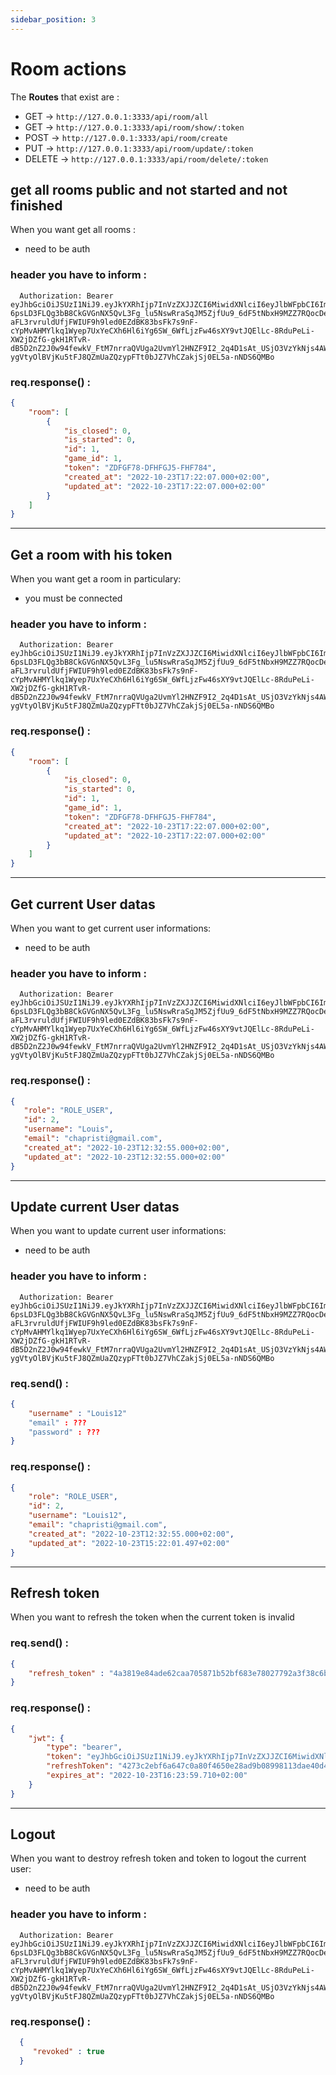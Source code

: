 ```yaml
---
sidebar_position: 3
---
```


# Room actions

The **Routes** that exist are :

- GET → `http://127.0.0.1:3333/api/room/all`
- GET → `http://127.0.0.1:3333/api/room/show/:token`
- POST  → `http://127.0.0.1:3333/api/room/create`
- PUT  → `http://127.0.0.1:3333/api/room/update/:token`
- DELETE  → `http://127.0.0.1:3333/api/room/delete/:token`

## get all rooms public and not started and not finished

When you want get all rooms : 
- need to be auth
### header you have to inform :
```http title="header"
  Authorization: Bearer eyJhbGciOiJSUzI1NiJ9.eyJkYXRhIjp7InVzZXJJZCI6MiwidXNlciI6eyJlbWFpbCI6ImNoYXByaXN0aUBnbWFpbC5jb20ifX0sImlhdCI6MTY2NjUyMTM0MCwiZXhwIjoxNjY2NTI0OTQwfQ.mG_goMcHAH3sCqzYiTKdocmbk_JZE8yEzJngrzcqTFRHDIXY9gGvJgrilFtZWjzFa6HW3R0jzjSaD3P1YJ2v0HqhfaH0F1PQnT9ymfauVPt6ahzRiF-6psLD3FLQg3bB8CkGVGnNX5QvL3Fg_lu5NswRraSqJM5ZjfUu9_6dF5tNbxH9MZZ7RQocDePpRl0XhesGXxxOHPYf8K3Tt5lPEkevJ9nytTpmHX0pYcto9Z3pA_sUr9rCH6PBx05f5L91LffRK1MXNNDGzOiFiaPUaWSXk_uPhniwtvoD6dtlvBjHSZqP_0CyyahmKac1KAIfB_L6mAUsCXKeA2IRnA5QPl4znGQI5BvZseDXfVjTWojNJP3dfLs-aFL3rvruldUfjFWIUF9h9led0EZdBK83bsFk7s9nF-cYpMvAHMYlkq1Wyep7UxYeCXh6Hl6iYg6SW_6WfLjzFw46sXY9vtJQElLc-8RduPeLi-XW2jDZfG-gkH1RTvR-dB5D2nZ2J0w94fewkV_FtM7nrraQVUga2UvmYl2HNZF9I2_2q4D1sAt_USjO3VzYkNjs4AWQfrotWGTNP08CBAQYuI7Bqt7TjATBqJU1iaewT4OG46uNkFyd1aO-ygVtyOlBVjKu5tFJ8QZmUaZQzypFTt0bJZ7VhCZakjSj0EL5a-nNDS6QMBo
```

### req.response() :

```json title="an exemple of what the server return"
{
	"room": [
		{
			"is_closed": 0,
			"is_started": 0,
			"id": 1,
			"game_id": 1,
			"token": "ZDFGF78-DFHFGJ5-FHF784",
			"created_at": "2022-10-23T17:22:07.000+02:00",
			"updated_at": "2022-10-23T17:22:07.000+02:00"
		}
	]
}
```
---

## Get a room with his token

When you want get a room in particulary:
- you must be connected
### header you have to inform :
```http title="header"
  Authorization: Bearer eyJhbGciOiJSUzI1NiJ9.eyJkYXRhIjp7InVzZXJJZCI6MiwidXNlciI6eyJlbWFpbCI6ImNoYXByaXN0aUBnbWFpbC5jb20ifX0sImlhdCI6MTY2NjUyMTM0MCwiZXhwIjoxNjY2NTI0OTQwfQ.mG_goMcHAH3sCqzYiTKdocmbk_JZE8yEzJngrzcqTFRHDIXY9gGvJgrilFtZWjzFa6HW3R0jzjSaD3P1YJ2v0HqhfaH0F1PQnT9ymfauVPt6ahzRiF-6psLD3FLQg3bB8CkGVGnNX5QvL3Fg_lu5NswRraSqJM5ZjfUu9_6dF5tNbxH9MZZ7RQocDePpRl0XhesGXxxOHPYf8K3Tt5lPEkevJ9nytTpmHX0pYcto9Z3pA_sUr9rCH6PBx05f5L91LffRK1MXNNDGzOiFiaPUaWSXk_uPhniwtvoD6dtlvBjHSZqP_0CyyahmKac1KAIfB_L6mAUsCXKeA2IRnA5QPl4znGQI5BvZseDXfVjTWojNJP3dfLs-aFL3rvruldUfjFWIUF9h9led0EZdBK83bsFk7s9nF-cYpMvAHMYlkq1Wyep7UxYeCXh6Hl6iYg6SW_6WfLjzFw46sXY9vtJQElLc-8RduPeLi-XW2jDZfG-gkH1RTvR-dB5D2nZ2J0w94fewkV_FtM7nrraQVUga2UvmYl2HNZF9I2_2q4D1sAt_USjO3VzYkNjs4AWQfrotWGTNP08CBAQYuI7Bqt7TjATBqJU1iaewT4OG46uNkFyd1aO-ygVtyOlBVjKu5tFJ8QZmUaZQzypFTt0bJZ7VhCZakjSj0EL5a-nNDS6QMBo
```
### req.response() :

```json title="an exemple of what the server return"
{
	"room": [
		{
			"is_closed": 0,
			"is_started": 0,
			"id": 1,
			"game_id": 1,
			"token": "ZDFGF78-DFHFGJ5-FHF784",
			"created_at": "2022-10-23T17:22:07.000+02:00",
			"updated_at": "2022-10-23T17:22:07.000+02:00"
		}
	]
}

```
---

## Get current User datas

When you want to get current user informations:
- need to be auth
### header you have to inform :
```http title="header"
  Authorization: Bearer eyJhbGciOiJSUzI1NiJ9.eyJkYXRhIjp7InVzZXJJZCI6MiwidXNlciI6eyJlbWFpbCI6ImNoYXByaXN0aUBnbWFpbC5jb20ifX0sImlhdCI6MTY2NjUyMTM0MCwiZXhwIjoxNjY2NTI0OTQwfQ.mG_goMcHAH3sCqzYiTKdocmbk_JZE8yEzJngrzcqTFRHDIXY9gGvJgrilFtZWjzFa6HW3R0jzjSaD3P1YJ2v0HqhfaH0F1PQnT9ymfauVPt6ahzRiF-6psLD3FLQg3bB8CkGVGnNX5QvL3Fg_lu5NswRraSqJM5ZjfUu9_6dF5tNbxH9MZZ7RQocDePpRl0XhesGXxxOHPYf8K3Tt5lPEkevJ9nytTpmHX0pYcto9Z3pA_sUr9rCH6PBx05f5L91LffRK1MXNNDGzOiFiaPUaWSXk_uPhniwtvoD6dtlvBjHSZqP_0CyyahmKac1KAIfB_L6mAUsCXKeA2IRnA5QPl4znGQI5BvZseDXfVjTWojNJP3dfLs-aFL3rvruldUfjFWIUF9h9led0EZdBK83bsFk7s9nF-cYpMvAHMYlkq1Wyep7UxYeCXh6Hl6iYg6SW_6WfLjzFw46sXY9vtJQElLc-8RduPeLi-XW2jDZfG-gkH1RTvR-dB5D2nZ2J0w94fewkV_FtM7nrraQVUga2UvmYl2HNZF9I2_2q4D1sAt_USjO3VzYkNjs4AWQfrotWGTNP08CBAQYuI7Bqt7TjATBqJU1iaewT4OG46uNkFyd1aO-ygVtyOlBVjKu5tFJ8QZmUaZQzypFTt0bJZ7VhCZakjSj0EL5a-nNDS6QMBo
```
### req.response() :

```json title="an exemple of what the server return"
{ 
   "role": "ROLE_USER", 
   "id": 2, 
   "username": "Louis", 
   "email": "chapristi@gmail.com", 
   "created_at": "2022-10-23T12:32:55.000+02:00", 
   "updated_at": "2022-10-23T12:32:55.000+02:00" 
} 

```
---

## Update current User datas

When you want to update current user informations:
- need to be auth
### header you have to inform :
```http title="header"
  Authorization: Bearer eyJhbGciOiJSUzI1NiJ9.eyJkYXRhIjp7InVzZXJJZCI6MiwidXNlciI6eyJlbWFpbCI6ImNoYXByaXN0aUBnbWFpbC5jb20ifX0sImlhdCI6MTY2NjUyMTM0MCwiZXhwIjoxNjY2NTI0OTQwfQ.mG_goMcHAH3sCqzYiTKdocmbk_JZE8yEzJngrzcqTFRHDIXY9gGvJgrilFtZWjzFa6HW3R0jzjSaD3P1YJ2v0HqhfaH0F1PQnT9ymfauVPt6ahzRiF-6psLD3FLQg3bB8CkGVGnNX5QvL3Fg_lu5NswRraSqJM5ZjfUu9_6dF5tNbxH9MZZ7RQocDePpRl0XhesGXxxOHPYf8K3Tt5lPEkevJ9nytTpmHX0pYcto9Z3pA_sUr9rCH6PBx05f5L91LffRK1MXNNDGzOiFiaPUaWSXk_uPhniwtvoD6dtlvBjHSZqP_0CyyahmKac1KAIfB_L6mAUsCXKeA2IRnA5QPl4znGQI5BvZseDXfVjTWojNJP3dfLs-aFL3rvruldUfjFWIUF9h9led0EZdBK83bsFk7s9nF-cYpMvAHMYlkq1Wyep7UxYeCXh6Hl6iYg6SW_6WfLjzFw46sXY9vtJQElLc-8RduPeLi-XW2jDZfG-gkH1RTvR-dB5D2nZ2J0w94fewkV_FtM7nrraQVUga2UvmYl2HNZF9I2_2q4D1sAt_USjO3VzYkNjs4AWQfrotWGTNP08CBAQYuI7Bqt7TjATBqJU1iaewT4OG46uNkFyd1aO-ygVtyOlBVjKu5tFJ8QZmUaZQzypFTt0bJZ7VhCZakjSj0EL5a-nNDS6QMBo
```
### req.send() :

```json title="an exemple of what the server return"
{ 
	"username" : "Louis12"
	"email" : ???
	"password" : ???
} 

```
### req.response() :

```json title="an exemple of what the server return"
{ 
	"role": "ROLE_USER", 
	"id": 2, 
	"username": "Louis12", 
	"email": "chapristi@gmail.com", 
	"created_at": "2022-10-23T12:32:55.000+02:00", 
	"updated_at": "2022-10-23T15:22:01.497+02:00" 
} 

```
---

## Refresh token

When you want to refresh the token when the current token is invalid

### req.send() :

```json title="an exemple of what the server return"
{ 
    "refresh_token" : "4a3819e84ade62caa705871b52bf683e78027792a3f38c6b55bc1f4dab50aade" 
}  

```
### req.response() :

```json title="an exemple of what the server return"
{ 
	"jwt": { 
		"type": "bearer", 
		"token": "eyJhbGciOiJSUzI1NiJ9.eyJkYXRhIjp7InVzZXJJZCI6MiwidXNlciI6eyJlbWFpbCI6ImNoYXByaXN0aUBnbWFpbC5jb20ifX0sImlhdCI6MTY2NjUzMTQzOSwiZXhwIjoxNjY2NTM1MDM5fQ.PHCZvtRJHbNR5MSyP7qYpq-R2V25JpA1hEx_CUagyozfffPtDbG5QSdjf9VyyjZCKDJDM5so972TZKP6T-nXBpkW6X3dMIunHyO253QDuSVxmSqypwMNSw21iOVZcLD72LHli6m4P6ugG1TP3Yw2TLd1JLvqeki9oDkZ2q-aZO6enp3CFlGefYQTet37KklIRjZoXg-IO6I7ka2rjWNm-49YPbsDbkeKDAzK5MC3GguLmKUqdZwJBu1Isu7uBwhqEhXtInD3Ivm7S1K2cBvmEKPl_5twNhCGf6AIT8CLVK2C6d43jWmzcXa-BrreKaaVSLYQBa0MMU0yAlgsmWZa94xnlcR84kjxLroAZcZGwCTYcA2vF-5ZkLnA0qHgUu0v6Z_EtIsuUqOh9vtFpBEDBnjnm2CnYchVjJJX1OIrM8lV7hhKq1CHDdTGYnYaBTtW1TlXqTmaxRyyPAbKdY4tqR5A90fx1hEVbCAU3NciD3K--CdFZsVoSrrbIK3RMm2gXrA1lYpgS8kgFtqyxRof5vBEGefErgyUsO0OghQ5LOj8l1JgobdfSWz5UF6UFWmQJmJDcJYgRpgBT45_90qb4ZKLEOj8woj_OEDOc05gI8ZgnhP-Dj5CQE7fxfaFj-e85DrxHDRocNhmspwg_q3b3r9SmmxB-wZ9Jx_sKFwrW6A", 
		"refreshToken": "4273c2ebf6a647c0a80f4650e28ad9b08998113dae40d4ed4ec8b957e1221f9e", 
		"expires_at": "2022-10-23T16:23:59.710+02:00" 
	} 
} 
```
---

## Logout

When you want to destroy refresh token and token to logout the current user:
- need to be auth
### header you have to inform :
```http title="header"
  Authorization: Bearer eyJhbGciOiJSUzI1NiJ9.eyJkYXRhIjp7InVzZXJJZCI6MiwidXNlciI6eyJlbWFpbCI6ImNoYXByaXN0aUBnbWFpbC5jb20ifX0sImlhdCI6MTY2NjUyMTM0MCwiZXhwIjoxNjY2NTI0OTQwfQ.mG_goMcHAH3sCqzYiTKdocmbk_JZE8yEzJngrzcqTFRHDIXY9gGvJgrilFtZWjzFa6HW3R0jzjSaD3P1YJ2v0HqhfaH0F1PQnT9ymfauVPt6ahzRiF-6psLD3FLQg3bB8CkGVGnNX5QvL3Fg_lu5NswRraSqJM5ZjfUu9_6dF5tNbxH9MZZ7RQocDePpRl0XhesGXxxOHPYf8K3Tt5lPEkevJ9nytTpmHX0pYcto9Z3pA_sUr9rCH6PBx05f5L91LffRK1MXNNDGzOiFiaPUaWSXk_uPhniwtvoD6dtlvBjHSZqP_0CyyahmKac1KAIfB_L6mAUsCXKeA2IRnA5QPl4znGQI5BvZseDXfVjTWojNJP3dfLs-aFL3rvruldUfjFWIUF9h9led0EZdBK83bsFk7s9nF-cYpMvAHMYlkq1Wyep7UxYeCXh6Hl6iYg6SW_6WfLjzFw46sXY9vtJQElLc-8RduPeLi-XW2jDZfG-gkH1RTvR-dB5D2nZ2J0w94fewkV_FtM7nrraQVUga2UvmYl2HNZF9I2_2q4D1sAt_USjO3VzYkNjs4AWQfrotWGTNP08CBAQYuI7Bqt7TjATBqJU1iaewT4OG46uNkFyd1aO-ygVtyOlBVjKu5tFJ8QZmUaZQzypFTt0bJZ7VhCZakjSj0EL5a-nNDS6QMBo
```

### req.response() :

```json title="an exemple of what the server return"
  {
     "revoked" : true
  } 
```
